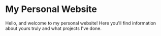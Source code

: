 # My Personal Website
Hello, and welcome to my personal website! Here you'll find information about yours truly and what projects I've done.